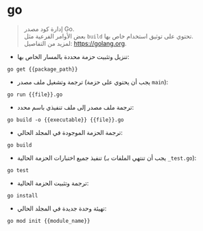 # go

> إدارة كود مصدر Go.  
> بعض الأوامر الفرعية مثل `build` تحتوي على توثيق استخدام خاص بها.  
> لمزيد من التفاصيل: <https://golang.org>.

- تنزيل وتثبيت حزمة محددة بالمسار الخاص بها:

`go get {{package_path}}`

- ترجمة وتشغيل ملف مصدر (يجب أن يحتوي على حزمة `main`):

`go run {{file}}.go`

- ترجمة ملف مصدر إلى ملف تنفيذي باسم محدد:

`go build -o {{executable}} {{file}}.go`

- ترجمة الحزمة الموجودة في المجلد الحالي:

`go build`

- تنفيذ جميع اختبارات الحزمة الحالية (يجب أن تنتهي الملفات بـ `_test.go`):

`go test`

- ترجمة وتثبيت الحزمة الحالية:

`go install`

- تهيئة وحدة جديدة في المجلد الحالي:

`go mod init {{module_name}}`
